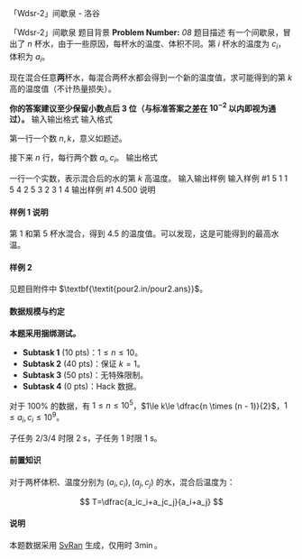 



「Wdsr-2」间歇泉 - 洛谷














「Wdsr-2」间歇泉
题目背景
**Problem Number:** $\textit{08}$
题目描述
有一个间歇泉，冒出了 $n$ 杯水，由于一些原因，每杯水的温度、体积不同。第 $i$ 杯水的温度为 $c_i$，体积为 $a_i$。

现在混合任意**两**杯水，每混合两杯水都会得到一个新的温度值，求可能得到的第 $k$ 高的温度值（不计热量损失）。

**你的答案建议至少保留小数点后 $\bm3$ 位（与标准答案之差在 $\bm{10^{-2}}$ 以内即视为通过）。**
输入输出格式
输入格式

第一行一个数 $n,k$，意义如题述。

接下来 $n$ 行，每行两个数 $a_i,c_i$。
输出格式

一行一个实数，表示混合后的水的第 $k$ 高温度。
输入输出样例
输入样例 #1
5 1
1 5
4 2
5 3
2 3
1 4
输出样例 #1
4.500
说明
#### 样例 1 说明

第 $1$ 和第 $5$ 杯水混合，得到 $4.5$ 的温度值。可以发现，这是可能得到的最高水温。

#### 样例 2

见题目附件中 $\textbf{\textit{pour2.in/pour2.ans}}$。

#### 数据规模与约定

**本题采用捆绑测试。**

- $\textbf{Subtask 1}\text{ (10 pts)}$：$1\le n\le 10$。
- $\textbf{Subtask 2}\text{ (40 pts)}$：保证 $k=1$。
- $\textbf{Subtask 3}\text{ (50 pts)}$：无特殊限制。
- $\textbf{Subtask 4}\text{ (0 pts)}$：Hack 数据。

对于 $100\%$ 的数据，有 $1\le n\le 10^5$，$1\le k\le \dfrac{n \times (n - 1)}{2}$，$1\le a_i,c_i\le 10^9$。

子任务 2/3/4 时限 $\text{2 s}$，子任务 1 时限 $\text{1 s}$。

#### 前置知识

对于两杯体积、温度分别为 $(a_i,c_i),(a_j,c_j)$ 的水，混合后温度为：

$$
T=\dfrac{a_ic_i+a_jc_j}{a_i+a_j}
$$

#### 说明

本题数据采用 [SvRan](https://github.com/Sept0913/SvRan) 生成，仅用时 $3\min$。






